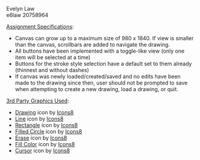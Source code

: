 Evelyn Law  
e6law 20758964  

<u>Assignment Specifications</u>:
* Canvas can grow up to a maximum size of 980 x 1840. If view is smaller than the canvas, scrollbars are added to navigate the drawing. 
* All buttons have been implemented with a toggle-like view (only one item will be selected at a time) 
* Buttons for the stroke style selection have a default set to them already (thinnest and without dashes)
* If canvas was newly loaded/created/saved and no edits have been made to the drawing since then, user should not be prompted to save when attempting to create a new drawing, load a drawing, or quit.

<u>3rd Party Graphics Used</u>:
* <a target="_blank" href="https://icons8.com/icon/sAI7rrrH1R6b/drawing">Drawing</a> icon by <a target="_blank" href="https://icons8.com">Icons8</a>  
* <a target="_blank" href="https://icons8.com/icon/-ERR-M1lP9BB/line">Line</a> icon by <a target="_blank" href="https://icons8.com">Icons8</a>  
* <a target="_blank" href="https://icons8.com/icon/78609/rectangle">Rectangle</a> icon by <a target="_blank" href="https://icons8.com">Icons8</a>  
* <a target="_blank" href="https://icons8.com/icon/78599/filled-circle">Filled Circle</a> icon by <a target="_blank" href="https://icons8.com">Icons8</a>  
* <a target="_blank" href="https://icons8.com/icon/78647/erase">Erase</a> icon by <a target="_blank" href="https://icons8.com">Icons8</a>  
* <a target="_blank" href="https://icons8.com/icon/78740/fill-color">Fill Color</a> icon by <a target="_blank" href="https://icons8.com">Icons8</a>  
* <a target="_blank" href="https://icons8.com/icon/71212/cursor">Cursor</a> icon by <a target="_blank" href="https://icons8.com">Icons8</a>  
